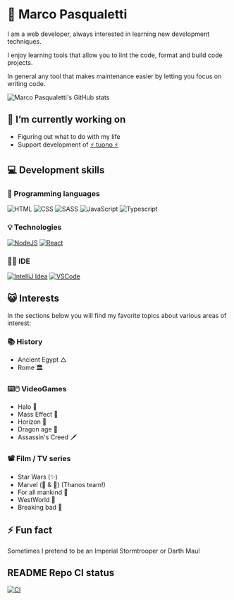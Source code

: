 # 🤝 Marco Pasqualetti

I am a web developer, always interested in learning new development techniques.

I enjoy learning tools that allow you to lint the code, format and build code
projects.

In general any tool that makes maintenance easier by letting
you focus on writing code.

![Marco Pasqualetti's GitHub stats](https://github-readme-stats.vercel.app/api?username=marcalexiei&theme=dark&show_icons=true)
<!--
[![trophy](https://github-profile-trophy.vercel.app/?username=marcalexiei&theme=onedark)](https://github.com/ryo-ma/github-profile-trophy)
-->

## 🔭 I’m currently working on

- Figuring out what to do with my life
- Support development of [⚡️ tuono ⚡️](https://github.com/tuono-labs)

<!--
## 💻 Skills
* Javascript
  * ES6
  * Typescript
* CSS
  * CSS3
  * SCSS
  * PostCSS
-->
## 💻 Development skills

### 📖 Programming languages

![HTML](https://img.shields.io/badge/HTML5-E34F26?style=for-the-badge&logo=html5&logoColor=white)
![CSS](https://img.shields.io/badge/CSS3-1572B6?style=for-the-badge&logo=css3&logoColor=white)
![SASS](https://img.shields.io/badge/Sass-CC6699?style=for-the-badge&logo=sass&logoColor=white)
![JavaScript](https://img.shields.io/badge/JavaScript-F7DF1E?style=for-the-badge&logo=JavaScript&logoColor=white)
![Typescript](https://img.shields.io/badge/TypeScript-007ACC?style=for-the-badge&logo=typescript&logoColor=white)

### 💡 Technologies

[![NodeJS](https://img.shields.io/badge/Node.js-43853D?style=for-the-badge&logo=node.js&logoColor=white)](https://nodejs.org/en)
[![React](https://img.shields.io/badge/React-20232A?style=for-the-badge&logo=react&logoColor=61DAFB)](https://react.dev)

### 🧑‍💻 IDE

[![IntelliJ Idea](https://img.shields.io/badge/IntelliJ_IDEA-000000.svg?style=for-the-badge&logo=intellij-idea&logoColor=white)](https://www.jetbrains.com/idea)
[![VSCode](https://img.shields.io/badge/Visual_Studio_Code-0078D4?style=for-the-badge&logo=visual%20studio%20code&logoColor=white)](https://code.visualstudio.com)

## 😺 Interests

In the sections below you will find my favorite topics about various
areas of interest:

### 📚 History

* Ancient Egypt △
* Rome 🏛️

### ⌨️🖱️ VideoGames

* Halo 💍
* Mass Effect 🚀
* Horizon 🏹
* Dragon age 🐉
* Assassin's Creed 🗡️

### 📽️ Film / TV series

* Star Wars (✨)
* Marvel (📓 & 🎥) (Thanos team!)
* For all mankind 🌌
* WestWorld 🦾
* Breaking bad 💊

## ⚡ Fun fact

Sometimes I pretend to be an Imperial Stormtrooper or Darth Maul

## README Repo CI status

[![CI](https://github.com/marcalexiei/marcalexiei/actions/workflows/CI.yml/badge.svg)](https://github.com/marcalexiei/marcalexiei/actions/workflows/CI.yml)

<!--
**marcalexiei/marcalexiei** is a ✨ _special_ ✨ repository.
Its `README.md` (this file) appears on your GitHub profile.

Here are some ideas to get you started:

-  ...
- 🌱 I’m currently learning ...
- 👯 I’m looking to collaborate on ...
- 🤔 I’m looking for help with ...
- 💬 Ask me about ...
- 📫 How to reach me: ...
- 😄 Pronouns: ...
-->

